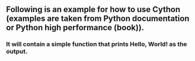 
## Following is an example for how to use Cython (examples are taken from Python documentation or Python high performance (book)).

### It will contain a simple function that prints Hello, World! as the output.
